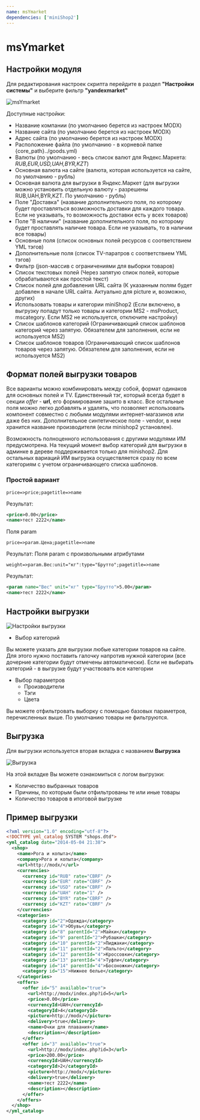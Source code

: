 ```yaml
---
name: msYmarket
dependencies: ['miniShop2']
---
```


# msYmarket

## Настройки модуля

Для редактирования настроек скрипта перейдите в раздел **"Настройки системы"** и выберите фильтр **"yandexmarket"**

![msYmarket](https://file.modx.pro/files/c/5/d/c5d2374dd38b264392a122a128cd866a.png)

Доступные настройки:

- Название компании (по умолчанию берется из настроек MODX)
- Название сайта (по умолчанию берется из настроек MODX)
- Адрес сайта (по умолчанию берется из настроек MODX)
- Расположение файла (по умолчанию - в корневой папке {core_path}../goods.yml)
- Валюты (по умолчанию - весь список валют для Яндекс.Маркета: _RUB,EUR,USD,UAH,BYR,KZT_)
- Основная валюта на сайте (валюта, которая используется на сайте, по умолчанию - рубль)
- Основная валюта для выгрузки в Яндекс.Маркет (для выгрузки можно установить отдельную валюту - разрешены RUB,UAH,BYR,KZT. По умолчанию - рубль)
- Поле "Доставка" (название дополнительного поля, по которому будет проставляться возможность доставки для каждого товара. Если не указывать, то возможность доставки есть у всех товаров)
- Поле "В наличии" (название дополнительного поля, по которому будет проставлять наличие товара. Если не указывать, то в наличии все товары)
- Основные поля (список основных полей ресурсов с соответствием YML тэгов)
- Дополнительные поля (список TV-паратров с соответствием YML тэгов)
- Фильтр (json-массив с ограничениями для выборки товаров)
- Список текстовых полей (Через запятую спиок полей, которые обрабатываются как простой текст)
- Список полей для добавления URL сайта (К указанным полям будет добавлен в начале URL сайта. Актуально для picture и, возможно, других)
- Использовать товары и категории miniShop2 (Если включено, в выгрузку попадут только товары и категории MS2 - msProduct, mscategory. Если MS2 не используется, отключите настройку)
- Список шаблонов категорий (Ограничивающий список шаблонов категорий через запятую. Обязателем для заполнения, если не используется MS2)
- Список шаблонов товаров (Ограничивающий список шаблонов товаров через запятую. Обязателем для заполнения, если не используется MS2)

## Формат полей выгрузки товаров

Все варианты можно комбинировать между собой, формат одинаков для основных полей и TV. Единственный тэг, который всегда будет в секции _offer_ - **url**, его формирование зашито в класс. Все остальные поля можно легко добавлять и удалять, что позволяет использовать компонент совместно с любыми модулями интернет-магазинов или даже без них. Дополнительное синтетическое поле - vendor, в нем хранится название производителя (если minishop2 установлен).

Возможность полноценного использования с другими модулями ИМ предусмотрена. На текущий момент выбор категорий для выгрузки в админке в дереве поддерживается только для minishop2. Для остальных вариаций ИМ выгрузка осуществляется сразу по всем категориям с учетом ограничивающего списка шаблонов.

### Простой вариант

`price=>price;pagetitle=>name`

Результат:

```xml
<price>0.00</price>
<name>тест 2222</name>
```

Поля param

`price=>param.Цена;pagetitle=>name`

Результат:
Поля param с произвольными атрибутами

`weight=>param.Вес:unit="кг":type="Брутто";pagetitle=>name`

Результат:

```xml
<param name="Вес" unit="кг" type="Брутто">5.00</param>
<name>тест 2222</name>
```

## Настройки выгрузки

![Настройки выгрузки](https://file.modx.pro/files/4/d/f/4df80ac0b6e556e50a9eae353716c55c.png)

- Выбор категорий

Вы можете указать для выгрузки любые категории товаров на сайте. Для этого нужно поставить галочку напротив нужной категории (все дочерние категории будут отмечены автоматически). Если не выбирать категорий - в выгрузке будут участвовать все категории

- Выбор параметров
  - Производители
  - Тэги
  - Цвета

Вы можете отфильтровать выборку с помощью базовых параметров, перечисленных выше. По умолчанию товары не фильтруются.

## Выгрузка

Для выгрузки используется вторая вкладка с названием **Выгрузка**

![Выгрузка](https://file.modx.pro/files/b/d/2/bd26231a09d3b60691db2ddabe460b39.png)

На этой вкладке Вы можете ознакомиться с логом выгрузки:

- Количество выбранных товаров
- Причины, по которым были отфильтрованы те или иные товары
- Количество товаров в итоговой выгрузке

## Пример выгрузки

```xml
<?xml version="1.0" encoding="utf-8"?>
<!DOCTYPE yml_catalog SYSTEM "shops.dtd">
<yml_catalog date="2014-05-04 21:38">
  <shop>
    <name>Рога и копыта</name>
    <company>Рога и копыта</company>
    <url>http://modx/</url>
    <currencies>
      <currency id="RUB" rate="CBRF" />
      <currency id="EUR" rate="CBRF" />
      <currency id="USD" rate="CBRF" />
      <currency id="UAH" rate="1" />
      <currency id="BYR" rate="CBRF" />
      <currency id="KZT" rate="CBRF" />
    </currencies>
    <categories>
      <category id="2">Одежда</category>
      <category id="4">Обувь</category>
      <category id="8" parentId="2">Майки</category>
      <category id="9" parentId="2">Рубашки</category>
      <category id="10" parentId="2">Пиджаки</category>
      <category id="11" parentId="2">Пальто</category>
      <category id="12" parentId="4">Кроссовки</category>
      <category id="13" parentId="4">Туфли</category>
      <category id="14" parentId="4">Босоножки</category>
      <category id="15">Нижнее белье</category>
    </categories>
    <offers>
      <offer id="5" available="true">
        <url>http://modx/index.php?id=5</url>
        <price>0.00</price>
        <currencyId>UAH</currencyId>
        <categoryId>4</categoryId>
        <picture>http://modx/</picture>
        <delivery>true</delivery>
        <name>Очки для плавания</name>
        <description></description>
      </offer>
      <offer id="3" available="true">
        <url>http://modx/index.php?id=3</url>
        <price>200.00</price>
        <currencyId>UAH</currencyId>
        <categoryId>2</categoryId>
        <picture>http://modx/</picture>
        <delivery>true</delivery>
        <name>тест 2222</name>
        <description></description>
      </offer>
    </offers>
  </shop>
</yml_catalog>
```
